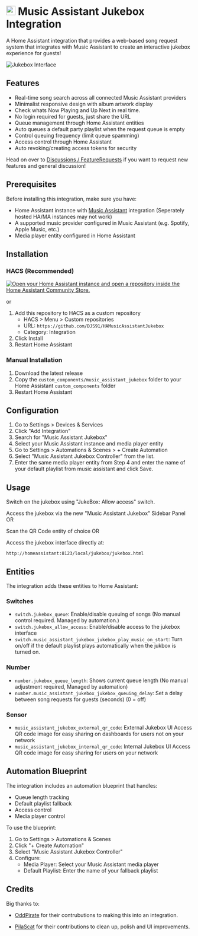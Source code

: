 # <img src="logo.png" width="25" height="25"> Music Assistant Jukebox Integration

A Home Assistant integration that provides a web-based song request system that integrates with Music Assistant to create an interactive jukebox experience for guests!

![Jukebox Interface](showcase.avifs)

## Features
- Real-time song search across all connected Music Assistant providers
- Minimalist responsive design with album artwork display
- Check whats Now Playing and Up Next in real time.
- No login required for guests, just share the URL
- Queue management through Home Assistant entities
- Auto queues a default party playlist when the request queue is empty
- Control queuing frequency (limit queue spamming) 
- Access control through Home Assistant
- Auto revoking/creating access tokens for security

Head on over to [Discussions / FeatureRequests](https://github.com/DJS91/HAMusicAssistantJukebox/discussions) if you want to request new features and general discussion!

## Prerequisites

Before installing this integration, make sure you have:
- Home Assistant instance with [Music Assistant](https://github.com/music-assistant/hass-music-assistant) integration (Seperately hosted HA/MA instances may not work)
- A supported music provider configured in Music Assistant (e.g. Spotify, Apple Music, etc.)
- Media player entity configured in Home Assistant

## Installation

### HACS (Recommended)
[![Open your Home Assistant instance and open a repository inside the Home Assistant Community Store.](https://my.home-assistant.io/badges/hacs_repository.svg)](https://my.home-assistant.io/redirect/hacs_repository/?owner=DJS91&repository=HAMusicAssistantJukebox&category=Integration)

or
1. Add this repository to HACS as a custom repository
   - HACS > Menu > Custom repositories
   - URL: `https://github.com/DJS91/HAMusicAssistantJukebox`
   - Category: Integration
2. Click Install
3. Restart Home Assistant

### Manual Installation
1. Download the latest release
2. Copy the `custom_components/music_assistant_jukebox` folder to your Home Assistant `custom_components` folder
3. Restart Home Assistant

## Configuration

1. Go to Settings > Devices & Services
2. Click "Add Integration"
3. Search for "Music Assistant Jukebox"
4. Select your Music Assistant instance and media player entity
5. Go to Settings > Automations & Scenes > + Create Automation
6. Select "Music Assistant Jukebox Controller" from the list.
7. Enter the same media player entity from Step 4 and enter the name of your default playlist from music assistant and click Save.

## Usage
Switch on the jukebox using "JukeBox: Allow access" switch.

Access the jukebox via the new "Music Assistant Jukebox" Sidebar Panel OR

Scan the QR Code entity of choice OR 

Access the jukebox interface directly at:
```
http://homeassistant:8123/local/jukebox/jukebox.html
```

## Entities
The integration adds these entities to Home Assistant:

### Switches
- `switch.jukebox_queue`: Enable/disable queuing of songs (No manual control required. Managed by automation.)
- `switch.jukebox_allow_access`: Enable/disable access to the jukebox interface
- `switch.music_assistant_jukebox_jukebox_play_music_on_start`: Turn on/off if the default playlist plays automatically when the jukbox is turned on.
  
### Number
- `number.jukebox_queue_length`: Shows current queue length (No manual adjustment required, Managed by automation)
- `number.music_assistant_jukebox_jukebox_queuing_delay`: Set a delay between song requests for guests (seconds) (0 = off)
  
### Sensor
- `music_assistant_jukebox_external_qr_code`: External Jukebox UI Access QR code image for easy sharing on dashboards for users not on your network
- `music_assistant_jukebox_internal_qr_code`: Internal Jukebox UI Access QR code image for easy sharing for users on your network

## Automation Blueprint

The integration includes an automation blueprint that handles:
- Queue length tracking
- Default playlist fallback
- Access control
- Media player control

To use the blueprint:
1. Go to Settings > Automations & Scenes
2. Click "+ Create Automation"
3. Select "Music Assistant Jukebox Controller"
4. Configure:
   - Media Player: Select your Music Assistant media player
   - Default Playlist: Enter the name of your fallback playlist

## Credits
Big thanks to:
- [OddPirate](https://github.com/TheOddPirate) for their contrubutions to making this into an integration.

- [PilaScat](https://github.com/PilaScat) for their contributions to clean up, polish and UI improvements.

